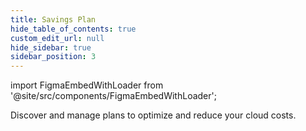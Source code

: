 ```yaml
---
title: Savings Plan
hide_table_of_contents: true
custom_edit_url: null
hide_sidebar: true
sidebar_position: 3
---
```


import FigmaEmbedWithLoader from '@site/src/components/FigmaEmbedWithLoader';

Discover and manage plans to optimize and reduce your cloud costs.

<div style={{ width: "100%", height: "auto", margin: 0, padding: 0, overflow: "hidden" }}>
  <FigmaEmbedWithLoader  className="figma-wrapper"
    url="https://embed.figma.com/proto/zW5YumVsJEkG1CNGZCnLyA/Savings-Plans?node-id=8-86&scaling=scale-down-width&content-scaling=fixed&page-id=0%3A1&starting-point-node-id=6%3A5&embed-host=share"
    thumbnail="/img/template-thumbnail.jpg" 
  />
</div>